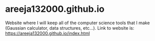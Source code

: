 # areeja132000.github.io
Website where I will keep all of the computer science tools that I make (Gaussian calculator, data structures, etc...). Link to website is: https://areeja132000.github.io/index.html
